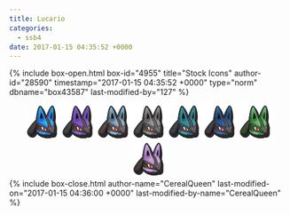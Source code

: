 ```yaml
---
title: Lucario
categories:
  - ssb4
date: 2017-01-15 04:35:52 +0000
---
```

{% include box-open.html box-id="4955" title="Stock Icons" author-id="28590" timestamp="2017-01-15 04:35:52 +0000" type="norm" dbname="box43587" last-modified-by="127" %}
<center><img src="Stock_1.png" /><img src="Stock_2.png" /><img src="Stock_3.png" /><img src="Stock_4.png" /><img src="Stock_5.png" /><img src="Stock_6.png" /><img src="Stock_7.png" /><img src="Stock_8.png" /></center>
{% include box-close.html author-name="CerealQueen" last-modified-on="2017-01-15 04:36:00 +0000" last-modified-by-name="CerealQueen" %}
